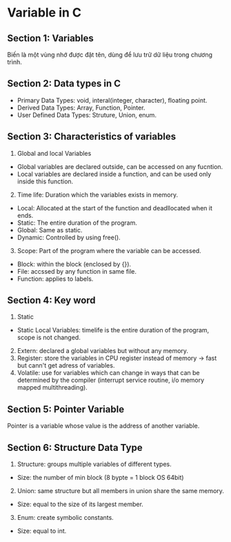 # Variable in C
## Section 1: Variables
Biến là một vùng nhớ được đặt tên, dùng để lưu trữ dữ liệu trong chương trình.
## Section 2: Data types in C
- Primary Data Types: void, interal(integer, character), floating point.
- Derived Data Types: Array, Function, Pointer.
- User Defined Data Types: Struture, Union, enum.
## Section 3: Characteristics of variables
1. Global and local Variables
- Global variables are declared outside, can be accessed on any fucntion.
- Local variables are declared inside a function, and can be used only inside this function.
2. Time life: Duration which the variables exists in memory.
- Local: Allocated at the start of the function and deadllocated when it ends.
- Static: The entire duration of the program.
- Global: Same as static.
- Dynamic: Controlled by using free().
3. Scope: Part of the program where the variable can be accessed.
- Block: within the block (enclosed by {}).
- File: accssed by any function in same file.
- Function: applies to labels.
## Section 4: Key word
1. Static
- Static Local Variables: timelife is the entire duration of the program, scope is not changed.
2. Extern: declared a global variables but without any memory.
3. Register: store the variables in CPU register instead of memory -> fast but cann't get adress of variables.
4. Volatile: use for variables which can change in ways that can be determined by the compiler (interrupt service routine, i/o memory mapped multithreading).   
## Section 5: Pointer Variable
Pointer is a variable whose value is the address of another variable.
## Section 6: Structure Data Type
1. Structure: groups multiple variables of different types.
- Size: the number of min block (8 bypte = 1 block OS 64bit)
2. Union: same structure but all members in union share the same memory.
- Size: equal to the size of its largest member.
3. Enum: create symbolic constants.
- Size: equal to int.


